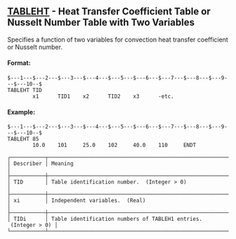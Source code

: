 ## [TABLEHT](https://help.hexagonmi.com/bundle/MSC_Nastran_2022.4/page/Nastran_Combined_Book/qrg/bulktuv/TOC.TABLEHT.xhtml) - Heat Transfer Coefficient Table or Nusselt Number Table with Two Variables

Specifies a function of two variables for convection heat transfer coefficient or Nusselt number.

#### Format:

```nastran
$---1---$---2---$---3---$---4---$---5---$---6---$---7---$---8---$---9---$---10--$
TABLEHT TID                                                                     
        x1      TID1    x2      TID2    x3      -etc.                           
```
#### Example:

```nastran
$---1---$---2---$---3---$---4---$---5---$---6---$---7---$---8---$---9---$---10--$
TABLEHT 85                                                                      
        10.0    101     25.0    102     40.0    110     ENDT                    
```
```text
┌───────────┬─────────────────────────────────────────────────────────────────┐
│ Describer │ Meaning                                                         │
├───────────┼─────────────────────────────────────────────────────────────────┤
│ TID       │ Table identification number.  (Integer > 0)                     │
├───────────┼─────────────────────────────────────────────────────────────────┤
│ xi        │ Independent variables.  (Real)                                  │
├───────────┼─────────────────────────────────────────────────────────────────┤
│ TIDi      │ Table identification numbers of TABLEH1 entries.  (Integer > 0) │
└───────────┴─────────────────────────────────────────────────────────────────┘
```

